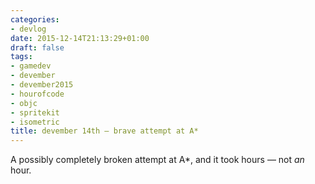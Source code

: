 ```yaml
---
categories:
- devlog
date: 2015-12-14T21:13:29+01:00
draft: false
tags:
- gamedev
- devember
- devember2015
- hourofcode
- objc
- spritekit
- isometric
title: devember 14th — brave attempt at A*
---
```


A possibly completely broken attempt at A*, and it took hours — not *an* hour.
